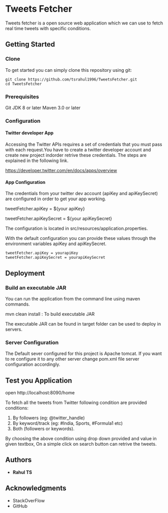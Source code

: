 # Tweets Fetcher

Tweets fetcher is a open source web application which we can use to fetch real time tweets with specific conditions.

## Getting Started

### Clone

To get started you can simply clone this repository using git:

```
git clone https://github.com/tsrahul1996/TweetsFetcher.git
cd TweetsFetcher

```


### Prerequisites

Git
JDK 8 or later
Maven 3.0 or later



### Configuration

#### Twitter developer App
Accessing the Twitter APIs requires a set of credentials that you must pass with each request.You have to create a twitter developer account and create new project indorder retrive these credentials. The steps are explained in the following link.

https://developer.twitter.com/en/docs/apps/overview

#### App Configuration

The credentials from your twitter dev account (apiKey and apiKeySecret) are configured in order to get your app working.

tweetFetcher.apiKey = ${your apiKey}

tweetFetcher.apiKeySecret =  ${your apiKeySecret}

The configuration is located in src/resources/application.properties.

With the default configuration you can provide these values through the environment variables apiKey and apiKeySecret.

```
tweetFetcher.apiKey = yourapiKey
tweetFetcher.apiKeySecret = yourapiKeySecret
```

## Deployment


### Build an executable JAR
You can run the application from the command line using maven commands.

mvn clean install : To build executable JAR

The  executable JAR can be found in target folder can be used to deploy in servers.

### Server Configuration

The Default sever configured for this project is Apache tomcat. If you want to re configure it to any other server change pom.xml file server configuration accordingly.

## Test you Application

open http://localhost:8090/home

To fetch all the tweets from Twitter following condition are provided
conditions:
1. By followers (eg: @twitter_handle)
2. By keyword/track (eg: #India, Sports, #Formula1 etc)
3. Both (followers or keywords).

By choosing the above condition using drop down provided and value in given textbox, On a simple click on search button can retrive the tweets.

## Authors

* **Rahul TS** 

## Acknowledgments

* StackOverFlow
* GitHub
